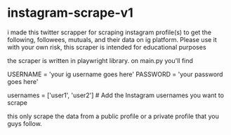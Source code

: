 # instagram-scrape-v1
i made this twitter scrapper for scraping instagram profile(s) to get the following, followees, mutuals, and their data on ig platform. Please use it with your own risk, this scraper is intended for educational purposes 

the scraper is written in playwright library. 
on main.py you'll find


USERNAME = 'your ig username goes here'
PASSWORD = 'your password goes here'

usernames = ['user1', 'user2']  # Add the Instagram usernames you want to scrape

this only scrape the data from a public profile or a private profile that you guys follow.
